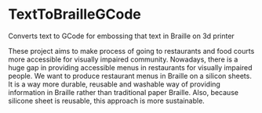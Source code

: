 # TextToBrailleGCode
Converts text to GCode for embossing that text in Braille on 3d printer

These project aims to make process of going to restaurants and food courts more accessible for visually impaired community.
Nowadays, there is a huge gap in providing accessible menus in restaurants for visually impaired people. We want to produce restaurant menus in Braille on a silicon sheets. It is a way more durable, reusable and washable way of providing information in Braille rather than traditional paper Braille. Also, because silicone sheet is reusable, this approach is more sustainable.